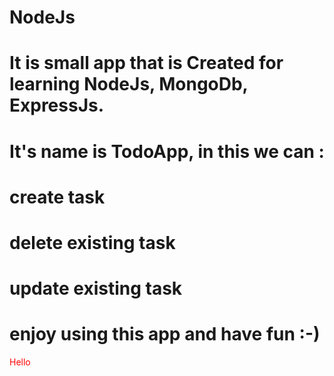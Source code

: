 # NodeJs
# It is small app that is Created for learning NodeJs, MongoDb, ExpressJs.
# It's name is TodoApp, in this we can :
# create task
# delete existing task
# update existing task
# enjoy using this app and have fun :-)
<p style="color:red">Hello</p>

